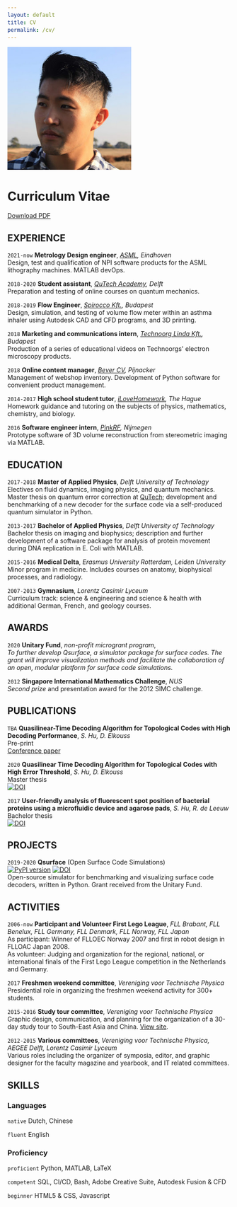 ```yaml
---
layout: default
title: CV
permalink: /cv/
---
```

<link href="../assets/css/cv.css" type="text/css" rel="stylesheet" media="screen">

<div class="titlebar">
<div class="pic_box">
<img class="picture" src="/data/me.jpg" alt="Mark">
</div>
<h1>Curriculum Vitae</h1>
<p><a href="{{site.url}}/data/cv/CV_Shui_Hu_2020.pdf"> Download PDF</a></p>
</div>

## EXPERIENCE
`2021-now`
**Metrology Design engineer**, _[ASML](https://www.asml.com/), Eindhoven_  
Design, test and qualification of NPI software products for the ASML lithography machines. MATLAB devOps.

`2018-2020`
**Student assistant**, _[QuTech Academy](https://qutech.nl/academy/), Delft_  
Preparation and testing of online courses on quantum mechanics.

`2018-2019`
**Flow Engineer**, _[Spirocco Kft.](https://en.spirocco.com/), Budapest_  
Design, simulation, and testing of volume flow meter within an asthma inhaler using Autodesk CAD and CFD programs, and 3D printing.

`2018`
**Marketing and communications intern**, _[Technoorg Linda Kft.](https://technoorg.hu/), Budapest_  
Production of a series of educational videos on Technoorgs' electron microscopy products.

`2018`
**Online content manager**, _[Bever CV](https://www.bever.nl/), Pijnacker_  
Management of webshop inventory. Development of Python software for convenient product management.

`2014-2017`
**High school student tutor**, _[iLoveHomework](http://www.ilovehomework.nl/), The Hague_  
Homework guidance and tutoring on the subjects of physics, mathematics, chemistry, and biology.

`2016`
**Software engineer intern**, _[PinkRF](https://www.pinkrf.com/), Nijmegen_  
Prototype software of 3D volume reconstruction from stereometric imaging via MATLAB.

## EDUCATION

`2017-2018`
**Master of Applied Physics**, _Delft University of Technology_  
Electives on fluid dynamics, imaging physics, and quantum mechanics.
Master thesis on quantum error correction at [QuTech](https://www.qutech.nl); development and benchmarking of a new decoder for the surface code via a self-produced quantum simulator in Python.

`2013-2017`
**Bachelor of Applied Physics**, _Delft University of Technology_  
Bachelor thesis on imaging and biophysics; description and further development of a software package for analysis of protein movement during DNA replication in E. Coli with MATLAB.

`2015-2016`
**Medical Delta**, _Erasmus University Rotterdam, Leiden University_  
Minor program in medicine. Includes courses on anatomy, biophysical processes, and radiology.

`2007-2013`
**Gymnasium**, _Lorentz Casimir Lyceum_  
Curriculum track: science & engineering and science & health with additional German, French, and geology courses.

## AWARDS

`2020`
**Unitary Fund**, _non-profit microgrant program_,  
_To further develop Qsurface, a simulator package for surface codes. The grant will improve visualization methods and facilitate the collaboration of an open, modular platform for surface code simulations._

`2012`
**Singapore International Mathematics Challenge**, _NUS_  
_Second prize_ and presentation award for the 2012 SIMC challenge.

## PUBLICATIONS

`TBA`
**Quasilinear-Time Decoding Algorithm for Topological Codes with High Decoding Performance**, _S. Hu, D. Elkouss_  
Pre-print  
[Conference paper](https://www.researchgate.net/publication/344163179_Quasilinear_Time_Decoding_Algorithm_for_Topological_Codes_with_High_Error_Threshold)  

`2020`
**Quasilinear Time Decoding Algorithm for Topological Codes with High Error Threshold**, _S. Hu, D. Elkouss_  
Master thesis  
[![DOI](https://img.shields.io/badge/DOI-10.13140%2FRG.2.2.13495.96162-blue)](http://dx.doi.org/10.13140/RG.2.2.13495.96162)  

`2017`
**User-friendly analysis of fluorescent spot position of bacterial proteins using a microfluidic device and agarose pads**, _S. Hu, R. de Leeuw_  
Bachelor thesis  
[![DOI](https://img.shields.io/badge/DOI-10.13140%2FRG.2.2.34615.55205-blue)](http://dx.doi.org/10.13140/RG.2.2.34615.55205)  

## PROJECTS

`2019-2020`
**Qsurface** (Open Surface Code Simulations)  
[![PyPI version](https://img.shields.io/pypi/v/qsurface?color=blue)](https://pypi.org/project/qsurface/) [![DOI](https://zenodo.org/badge/DOI/10.5281/zenodo.4247617.svg)](https://doi.org/10.5281/zenodo.4247617)  
Open-source simulator for benchmarking and visualizing surface code decoders, written in Python. Grant received from the Unitary Fund.

## ACTIVITIES

`2006-now`
**Participant and Volunteer First Lego League**, _FLL Brabant, FLL Benelux, FLL Germany, FLL Denmark, FLL Norway, FLL Japan_  
As participant: Winner of FLLOEC Norway 2007 and first in robot design in FLLOAC Japan 2008.  
As volunteer: Judging and organization for the regional, national, or international finals of the First Lego League competition in the Netherlands and Germany.

`2017`
**Freshmen weekend committee**, _Vereniging voor Technische Physica_  
Presidential role in organizing the freshmen weekend activity for 300+ students.

`2015-2016`
**Study tour committee**, _Vereniging voor Technische Physica_  
Graphic design, communication, and planning for the organization of a 30-day study tour to South-East Asia and China. [View site](https://studytour2016.vvtp.tudelft.nl/).

`2012-2015`
**Various committees**,  _Vereniging voor Technische Physica, AEGEE Delft, Lorentz Casimir Lyceum_  
Various roles including the organizer of symposia, editor, and graphic designer for the faculty magazine and yearbook, and IT related committees.

## SKILLS

### Languages

`native`
Dutch, Chinese

`fluent`
English

### Proficiency

`proficient`
Python, MATLAB, LaTeX

`competent`
SQL, CI/CD, Bash, Adobe Creative Suite, Autodesk Fusion & CFD

`beginner`
HTML5 & CSS, Javascript
